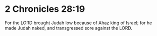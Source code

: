 # 2 Chronicles 28:19

For the LORD brought Judah low because of Ahaz king of Israel; for he made Judah naked, and transgressed sore against the LORD.
